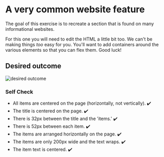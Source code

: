 # A very common website feature

The goal of this exercise is to recreate a section that is found on many informational websites.

For this one you will need to edit the HTML a little bit too. We can't be making things _too_ easy for you. You'll want to add containers around the various elements so that you can flex them. Good luck!

## Desired outcome

![desired outcome](./desired-outcome.png)

### Self Check

- All items are centered on the page (horizontally, not vertically). ✔️
- The title is centered on the page. ✔️
- There is 32px between the title and the 'items.' ✔️
- There is 52px between each item. ✔️
- The items are arranged horizontally on the page. ✔️
- The items are only 200px wide and the text wraps. ✔️
- The item text is centered. ✔️
